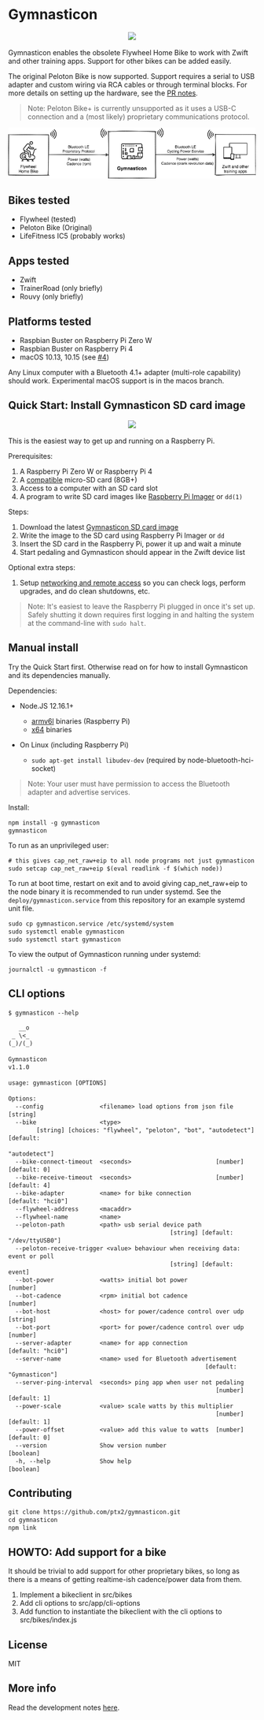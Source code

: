 # Gymnasticon

<p align="center">
<img src="docs/gymnasticon.jpg">
</p>

Gymnasticon enables the obsolete Flywheel Home Bike to work with Zwift and other training apps. Support for other bikes can be added easily.

The original Peloton Bike is now supported. Support requires a serial to USB adapter and custom wiring via RCA cables or through terminal blocks. For more details on setting up the hardware, see the [PR notes](https://github.com/ptx2/gymnasticon/pull/12). 

> Note: Peloton Bike+ is currently unsupported as it uses a USB-C connection and a (most likely) proprietary communications protocol.

<p align="center">
<img src="docs/diagram.png">
</p>

## Bikes tested

* Flywheel (tested)
* Peloton Bike (Original)
* LifeFitness IC5 (probably works)

## Apps tested

* Zwift
* TrainerRoad (only briefly)
* Rouvy (only briefly)

## Platforms tested

* Raspbian Buster on Raspberry Pi Zero W
* Raspbian Buster on Raspberry Pi 4
* macOS 10.13, 10.15 (see [#4](https://github.com/ptx2/gymnasticon/issues/4))

Any Linux computer with a Bluetooth 4.1+ adapter (multi-role capability) should work. Experimental macOS support is in the macos branch.

## Quick Start: Install Gymnasticon SD card image

<p align="center">
<img src="https://user-images.githubusercontent.com/68594395/90970770-e6879180-e4d6-11ea-91d6-26ff06267c86.gif">
</p>

This is the easiest way to get up and running on a Raspberry Pi.

Prerequisites:

1. A Raspberry Pi Zero W or Raspberry Pi 4
2. A [compatible](https://www.raspberrypi.org/documentation/installation/sd-cards.md) micro-SD card (8GB+)
3. Access to a computer with an SD card slot
4. A program to write SD card images like [Raspberry Pi Imager](https://www.raspberrypi.org/downloads/) or `dd(1)`

Steps:

1. Download the latest [Gymnasticon SD card image](https://github.com/ptx2/gymnasticon/releases/latest/download/gymnasticon-raspberrypi.img.xz)
2. Write the image to the SD card using Raspberry Pi Imager or `dd`
3. Insert the SD card in the Raspberry Pi, power it up and wait a minute
4. Start pedaling and Gymnasticon should appear in the Zwift device list

Optional extra steps:

1. Setup [networking and remote access](https://www.raspberrypi.org/documentation/configuration/wireless/headless.md) so you can check logs, perform upgrades, and do clean shutdowns, etc.

> Note: It's easiest to leave the Raspberry Pi plugged in once it's set up. Safely shutting it down requires first logging in and halting the system at the command-line with `sudo halt`.

## Manual install

Try the Quick Start first. Otherwise read on for how to install Gymnasticon and its dependencies manually.

Dependencies:

* Node.JS 12.16.1+
  * [armv6l](https://unofficial-builds.nodejs.org/download/release/v12.18.3/) binaries (Raspberry Pi)
  * [x64](https://nodejs.org/dist/latest-v12.x/) binaries

* On Linux (including Raspberry Pi)
  * `sudo apt-get install libudev-dev` (required by node-bluetooth-hci-socket)

> Note: Your user must have permission to access the Bluetooth adapter and advertise services.

Install:

    npm install -g gymnasticon
    gymnasticon

To run as an unprivileged user:

    # this gives cap_net_raw+eip to all node programs not just gymnasticon
    sudo setcap cap_net_raw+eip $(eval readlink -f $(which node))

To run at boot time, restart on exit and to avoid giving cap_net_raw+eip to the node binary it is recommended to run under systemd. See the `deploy/gymnasticon.service` from this repository for an example systemd unit file.

    sudo cp gymnasticon.service /etc/systemd/system
    sudo systemctl enable gymnasticon
    sudo systemctl start gymnasticon

To view the output of Gymnasticon running under systemd:

    journalctl -u gymnasticon -f

## CLI options

```text
$ gymnasticon --help
```

```text
   __o
 _ \<_
(_)/(_)

Gymnasticon
v1.1.0

usage: gymnasticon [OPTIONS]

Options:
  --config                <filename> load options from json file        [string]
  --bike                  <type>
        [string] [choices: "flywheel", "peloton", "bot", "autodetect"] [default:
                                                                   "autodetect"]
  --bike-connect-timeout  <seconds>                        [number] [default: 0]
  --bike-receive-timeout  <seconds>                        [number] [default: 4]
  --bike-adapter          <name> for bike connection           [default: "hci0"]
  --flywheel-address      <macaddr>
  --flywheel-name         <name>
  --peloton-path          <path> usb serial device path
                                              [string] [default: "/dev/ttyUSB0"]
  --peloton-receive-trigger <value> behaviour when receiving data: event or poll
                                              [string] [default: event]
  --bot-power             <watts> initial bot power                     [number]
  --bot-cadence           <rpm> initial bot cadence                     [number]
  --bot-host              <host> for power/cadence control over udp     [string]
  --bot-port              <port> for power/cadence control over udp     [number]
  --server-adapter        <name> for app connection            [default: "hci0"]
  --server-name           <name> used for Bluetooth advertisement
                                                        [default: "Gymnasticon"]
  --server-ping-interval  <seconds> ping app when user not pedaling
                                                           [number] [default: 1]
  --power-scale           <value> scale watts by this multiplier
                                                           [number] [default: 1]
  --power-offset          <value> add this value to watts  [number] [default: 0]
  --version               Show version number                          [boolean]
  -h, --help              Show help                                    [boolean]
```

## Contributing

    git clone https://github.com/ptx2/gymnasticon.git
    cd gymnasticon
    npm link

## HOWTO: Add support for a bike

It should be trivial to add support for other proprietary bikes, so long as
there is a means of getting realtime-ish cadence/power data from them.

1. Implement a bikeclient in src/bikes
2. Add cli options to src/app/cli-options
3. Add function to instantiate the bikeclient with the cli options to src/bikes/index.js

## License

MIT

## More info

Read the development notes [here](https://ptx2.net/posts/unbricking-a-bike-with-a-raspberry-pi).
